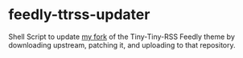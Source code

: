 # feedly-ttrss-updater

Shell Script to update [my fork](https://github.com/eric-pierce/tt-rss-feedly-theme-ep) of the Tiny-Tiny-RSS Feedly theme by downloading upstream, patching it, and uploading to that repository.
